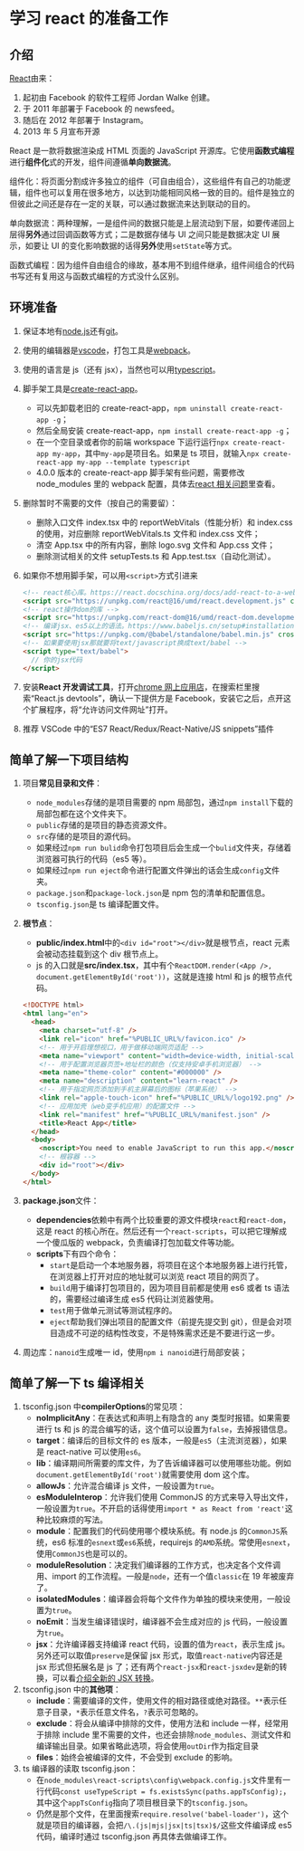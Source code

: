# 学习 react 的准备工作

## 介绍

[React](https://react.docschina.org/)由来：

1. 起初由 Facebook 的软件工程师 Jordan Walke 创建。
2. 于 2011 年部署于 Facebook 的 newsfeed。
3. 随后在 2012 年部署于 Instagram。
4. 2013 年 5 月宣布开源

React 是一款将数据渲染成 HTML 页面的 JavaScript 开源库。它使用**函数式编程**进行**组件化**式的开发，组件间遵循**单向数据流**。

组件化：将页面分割成许多独立的组件（可自由组合），这些组件有自己的功能逻辑，组件也可以复用在很多地方，以达到功能相同风格一致的目的。组件是独立的但彼此之间还是存在一定的关联，可以通过数据流来达到联动的目的。

单向数据流：两种理解，一是组件间的数据只能是上层流动到下层，如要传递回上层得**另外**通过回调函数等方式；二是数据存储与 UI 之间只能是数据决定 UI 展示，如要让 UI 的变化影响数据的话得**另外**使用`setState`等方式。

函数式编程：因为组件自由组合的缘故，基本用不到组件继承，组件间组合的代码书写还有复用这与函数式编程的方式没什么区别。

## 环境准备

1. 保证本地有[node.js](/front-end/常用工具/Npm的使用.md)还有[git](/front-end/常用工具/Git的使用.md)。
2. 使用的编辑器是[vscode](/front-end/常用工具/VSCode的使用.md)，打包工具是[webpack](/front-end/常用工具/webpack的使用.md)。
3. 使用的语言是 js（还有 jsx），当然也可以用[typescript](/front-end/html、css、js、ts/学习TypeScript/index.md)。
4. 脚手架工具是[create-react-app](https://github.com/facebook/create-react-app)。
   - 可以先卸载老旧的 create-react-app，`npm uninstall create-react-app -g`；
   - 然后全局安装 create-react-app，`npm install create-react-app -g`；
   - 在一个空目录或者你的前端 workspace 下运行运行`npx create-react-app my-app`，其中`my-app`是项目名。如果是 ts 项目，就输入`npx create-react-app my-app --template typescript`
   - 4.0.0 版本的 create-react-app 脚手架有些问题，需要修改 node_modules 里的 webpack 配置，具体去[react 相关问题](./react相关问题.md)里查看。
5. 删除暂时不需要的文件（按自己的需要留）：
   - 删除入口文件 index.tsx 中的 reportWebVitals（性能分析）和 index.css 的使用，对应删除 reportWebVitals.ts 文件和 index.css 文件；
   - 清空 App.tsx 中的所有内容，删除 logo.svg 文件和 App.css 文件；
   - 删除测试相关的文件 setupTests.ts 和 App.test.tsx（自动化测试）。
6. 如果你不想用脚手架，可以用`<script>`方式引进来

   ```html
   <!-- react核心库。https://react.docschina.org/docs/add-react-to-a-website.html -->
   <script src="https://unpkg.com/react@16/umd/react.development.js" crossorigin></script>
   <!-- react操作dom的库 -->
   <script src="https://unpkg.com/react-dom@16/umd/react-dom.development.js" crossorigin></script>
   <!-- 编译jsx、es5以上的语法。https://www.babeljs.cn/setup#installation -->
   <script src="https://unpkg.com/@babel/standalone/babel.min.js" crossorigin></script>
   <!-- 如果要使用jsx那就要将text/javascript换成text/babel -->
   <script type="text/babel">
     // 你的jsx代码
   </script>
   ```

7. 安装**React 开发调试工具**，打开[chrome 网上应用店](https://chrome.google.com/webstore/category/extensions)，在搜索栏里搜索“React.js devtools”，确认一下提供方是 Facebook，安装它之后，点开这个扩展程序，将“允许访问文件网址”打开。

8. 推荐 VSCode 中的“ES7 React/Redux/React-Native/JS snippets”插件

## 简单了解一下项目结构

1. 项目**常见目录和文件**：
   - `node_modules`存储的是项目需要的 npm 局部包，通过`npm install`下载的局部包都在这个文件夹下。
   - `public`存储的是项目的静态资源文件。
   - `src`存储的是项目的源代码。
   - 如果经过`npm run bulid`命令打包项目后会生成一个`bulid`文件夹，存储着浏览器可执行的代码（es5 等）。
   - 如果经过`npm run eject`命令进行配置文件弹出的话会生成`config`文件夹。
   - `package.json`和`package-lock.json`是 npm 包的清单和配置信息。
   - `tsconfig.json`是 ts 编译配置文件。
2. **根节点**：

   - **public/index.html**中的`<div id="root"></div>`就是根节点，react 元素会被动态挂载到这个 div 根节点上。
   - js 的入口就是**src/index.tsx**，其中有个`ReactDOM.render(<App />, document.getElementById('root'))`，这就是连接 html 和 js 的根节点代码。

   ```html
   <!DOCTYPE html>
   <html lang="en">
     <head>
       <meta charset="utf-8" />
       <link rel="icon" href="%PUBLIC_URL%/favicon.ico" />
       <!-- 用于开启理想视口，用于做移动端网页适配 -->
       <meta name="viewport" content="width=device-width, initial-scale=1" />
       <!-- 用于配置浏览器页签+地址栏的颜色（仅支持安卓手机浏览器） -->
       <meta name="theme-color" content="#000000" />
       <meta name="description" content="learn-react" />
       <!-- 用于指定网页添加到手机主屏幕后的图标（苹果系统） -->
       <link rel="apple-touch-icon" href="%PUBLIC_URL%/logo192.png" />
       <!-- 应用加壳（web变手机应用）的配置文件 -->
       <link rel="manifest" href="%PUBLIC_URL%/manifest.json" />
       <title>React App</title>
     </head>
     <body>
       <noscript>You need to enable JavaScript to run this app.</noscript>
       <!-- 根容器 -->
       <div id="root"></div>
     </body>
   </html>
   ```

3. **package.json**文件：

   - **dependencies**依赖中有两个比较重要的源文件模块`react`和`react-dom`，这是 react 的核心所在。然后还有一个`react-scripts`，可以把它理解成一个傻瓜版的 webpack，负责编译打包加载文件等功能。
   - **scripts**下有四个命令：
     - `start`是启动一个本地服务器，将项目在这个本地服务器上进行托管，在浏览器上打开对应的地址就可以浏览 react 项目的网页了。
     - `build`用于编译打包项目的，因为项目目前都是使用 es6 或者 ts 语法的，需要经过编译生成 es5 代码让浏览器使用。
     - `test`用于做单元测试等测试程序的。
     - `eject`帮助我们弹出项目的配置文件（前提先提交到 git），但是会对项目造成不可逆的结构性改变，不是特殊需求还是不要进行这一步。

4. 周边库：`nanoid`生成唯一 id，使用`npm i nanoid`进行局部安装；

## 简单了解一下 ts 编译相关

1. tsconfig.json 中**compilerOptions**的常见项：
   - **noImplicitAny**：在表达式和声明上有隐含的 any 类型时报错。如果需要进行 ts 和 js 的混合编写的话，这个值可以设置为`false`，去掉报错信息。
   - **target**：编译后的目标文件的 es 版本，一般是`es5`（主流浏览器），如果是 react-native 可以使用`es6`。
   - **lib**：编译期间所需要的库文件，为了告诉编译器可以使用哪些功能。例如`document.getElementById('root')`就需要使用 dom 这个库。
   - **allowJs**：允许混合编译 js 文件，一般设置为`true`。
   - **esModuleInterop**：允许我们使用 CommonJS 的方式来导入导出文件，一般设置为`true`。不开启的话得使用`import * as React from 'react'`这种比较麻烦的写法。
   - **module**：配置我们的代码使用哪个模块系统。有 node.js 的`CommonJS`系统，es6 标准的`esnext`或`es6`系统，requirejs 的`AMD`系统。常使用`esnext`，使用`CommonJS`也是可以的。
   - **moduleResolution**：决定我们编译器的工作方式，也决定各个文件调用、import 的工作流程。一般是`node`，还有一个值`classic`在 19 年被废弃了。
   - **isolatedModules**：编译器会将每个文件作为单独的模块来使用，一般设置为`true`。
   - **noEmit**：当发生编译错误时，编译器不会生成对应的 js 代码，一般设置为`true`。
   - **jsx**：允许编译器支持编译 react 代码，设置的值为`react`，表示生成 js。另外还可以取值`preserve`是保留 jsx 形式，取值`react-native`内容还是 jsx 形式但拓展名是 js 了；还有两个`react-jsx`和`react-jsxdev`是新的转换，可以看[介绍全新的 JSX 转换](https://zh-hans.reactjs.org/blog/2020/09/22/introducing-the-new-jsx-transform.html)。
2. tsconfig.json 中的**其他项**：
   - **include**：需要编译的文件，使用文件的相对路径或绝对路径。`**`表示任意子目录，`*`表示任意文件名，`?`表示可忽略的。
   - **exclude**：将会从编译中排除的文件，使用方法和 include 一样，经常用于排除 include 里不需要的文件，也还会排除`node_modules`、测试文件和编译输出目录。如果省略此选项，将会使用`outDir`作为指定目录
   - **files**：始终会被编译的文件，不会受到 exclude 的影响。
3. ts 编译器的读取 tsconfig.json：
   - 在`node_modules\react-scripts\config\webpack.config.js`文件里有一行代码`const useTypeScript = fs.existsSync(paths.appTsConfig);`，其中这个`appTsConfig`指向了项目根目录下的`tsconfig.json`。
   - 仍然是那个文件，在里面搜索`require.resolve('babel-loader')`，这个就是项目的编译器，会把`/\.(js|mjs|jsx|ts|tsx)$/`这些文件编译成 es5 代码，编译时通过 tsconfig.json 再具体去做编译工作。
